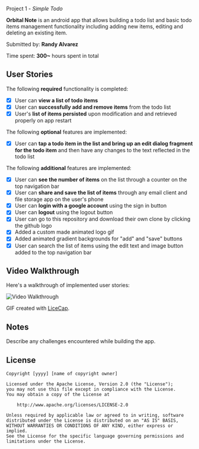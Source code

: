  Project 1 - *Simple Todo*

**Orbital Note** is an android app that allows building a todo list and basic todo items management functionality including adding new items, editing and deleting an existing item.

Submitted by: **Randy Alvarez**

Time spent: **300~** hours spent in total

## User Stories

The following **required** functionality is completed:

* [x] User can **view a list of todo items**
* [x] User can **successfully add and remove items** from the todo list
* [x] User's **list of items persisted** upon modification and and retrieved properly on app restart

The following **optional** features are implemented:

* [x] User can **tap a todo item in the list and bring up an edit dialog fragment for the todo item** and then have any changes to the text reflected in the todo list

The following **additional** features are implemented:

* [x] User can **see the number of items** on the list through a counter on the top navigation bar
* [x] User can **share and save the list of items** through any email client and file storage app on the user's phone
* [x] User can **login with a google account** using the sign in button 
* [x] User can **logout** using the logout button
* [x] User can go to this repository and download their own clone by clicking the github logo 
* [x] Added a custom made animated logo gif
* [x] Added animated gradient backgrounds for "add" and "save" buttons
* [x] User can search the list of items using the edit text and image button added to the top navigation bar

## Video Walkthrough

Here's a walkthrough of implemented user stories:

<img src='walkthrough_.gif' title='Video Walkthrough' width='' alt='Video Walkthrough' />

GIF created with [LiceCap](http://www.cockos.com/licecap/).

## Notes

Describe any challenges encountered while building the app.

## License

    Copyright [yyyy] [name of copyright owner]

    Licensed under the Apache License, Version 2.0 (the "License");
    you may not use this file except in compliance with the License.
    You may obtain a copy of the License at

        http://www.apache.org/licenses/LICENSE-2.0

    Unless required by applicable law or agreed to in writing, software
    distributed under the License is distributed on an "AS IS" BASIS,
    WITHOUT WARRANTIES OR CONDITIONS OF ANY KIND, either express or implied.
    See the License for the specific language governing permissions and
    limitations under the License.
